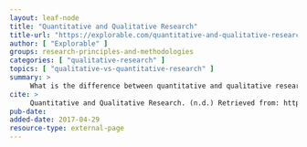```yaml
---
layout: leaf-node
title: "Quantitative and Qualitative Research"
title-url: "https://explorable.com/quantitative-and-qualitative-research?gid=1582"
author: [ "Explorable" ]
groups: research-principles-and-methodologies
categories: [ "qualitative-research" ]
topics: [ "qualitative-vs-quantitative-research" ]
summary: >
     What is the difference between quantitative and qualitative research? In a nutshell, quantitative research generates numerical data or information that can be converted into numbers. Qualitative Research on the other hand generates non-numerical data.
cite: >
     Quantitative and Qualitative Research. (n.d.) Retrieved from: https://explorable.com/quantitative-and-qualitative-research?gid=1582
pub-date: 
added-date: 2017-04-29
resource-type: external-page
---
```


